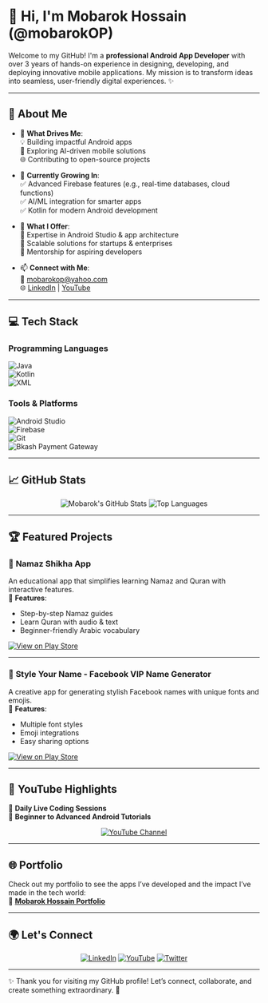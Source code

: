 # 👋 Hi, I'm Mobarok Hossain (@mobarokOP)  

Welcome to my GitHub! I'm a **professional Android App Developer** with over 3 years of hands-on experience in designing, developing, and deploying innovative mobile applications. My mission is to transform ideas into seamless, user-friendly digital experiences. ✨  

---

## 🚀 About Me  

- 👀 **What Drives Me**:  
  💡 Building impactful Android apps  
  🌟 Exploring AI-driven mobile solutions  
  🌐 Contributing to open-source projects  

- 🌱 **Currently Growing In**:  
  ✅ Advanced Firebase features (e.g., real-time databases, cloud functions)  
  ✅ AI/ML integration for smarter apps  
  ✅ Kotlin for modern Android development  

- 💼 **What I Offer**:  
  📱 Expertise in Android Studio & app architecture  
  🚀 Scalable solutions for startups & enterprises  
  💬 Mentorship for aspiring developers  

- 📫 **Connect with Me**:  
  📧 [mobarokop@yahoo.com](mailto:mobarokop@yahoo.com)  
  🌐 [LinkedIn](https://linkedin.com/in/mobarokOP) | [YouTube](https://www.youtube.com/@mobarok_OP)  

---

## 💻 Tech Stack  

### Programming Languages  
![Java](https://img.shields.io/badge/Java-ED8B00?style=for-the-badge&logo=java&logoColor=white)  
![Kotlin](https://img.shields.io/badge/Kotlin-0095D5?style=for-the-badge&logo=kotlin&logoColor=white)  
![XML](https://img.shields.io/badge/XML-008FC7?style=for-the-badge&logo=xml&logoColor=white)  

### Tools & Platforms  
![Android Studio](https://img.shields.io/badge/Android_Studio-3DDC84?style=for-the-badge&logo=android-studio&logoColor=white)  
![Firebase](https://img.shields.io/badge/Firebase-FFCA28?style=for-the-badge&logo=firebase&logoColor=white)  
![Git](https://img.shields.io/badge/Git-F05032?style=for-the-badge&logo=git&logoColor=white)  
![Bkash Payment Gateway](https://img.shields.io/badge/Bkash_Payment-F05134?style=for-the-badge)  

---

## 📈 GitHub Stats  

<p align="center">
  <img src="https://github-readme-stats.vercel.app/api?username=mobarokOP&show_icons=true&theme=radical" alt="Mobarok's GitHub Stats" />
  <img src="https://github-readme-stats.vercel.app/api/top-langs/?username=mobarokOP&layout=compact&theme=radical" alt="Top Languages" />
</p>

---

## 🏆 Featured Projects  

### 📱 **Namaz Shikha App**  
An educational app that simplifies learning Namaz and Quran with interactive features.  
🌟 **Features**:  
- Step-by-step Namaz guides  
- Learn Quran with audio & text  
- Beginner-friendly Arabic vocabulary  

[![View on Play Store](https://img.shields.io/badge/View_on_Play_Store-3DDC84?style=for-the-badge&logo=google-play&logoColor=white)](https://play.google.com/store/apps/details?id=com.mobarok.namazshikha)  

---

### 📱 **Style Your Name - Facebook VIP Name Generator**  
A creative app for generating stylish Facebook names with unique fonts and emojis.  
🌟 **Features**:  
- Multiple font styles  
- Emoji integrations  
- Easy sharing options  

[![View on Play Store](https://img.shields.io/badge/View_on_Play_Store-3DDC84?style=for-the-badge&logo=google-play&logoColor=white)](https://play.google.com/store/apps/details?id=com.mobarok.styleyourname)  

---

## 🎥 YouTube Highlights  

🎥 **Daily Live Coding Sessions**  
🚀 **Beginner to Advanced Android Tutorials**  

<p align="center">
  <a href="https://www.youtube.com/@mobarok_OP"><img src="https://img.shields.io/badge/YouTube-FF0000?style=for-the-badge&logo=youtube&logoColor=white" alt="YouTube Channel"></a>
</p>

---

## 🌐 Portfolio  

Check out my portfolio to see the apps I’ve developed and the impact I’ve made in the tech world:  
🌟 **[Mobarok Hossain Portfolio](https://mobarokop.github.io)**  

---

## 🌍 Let's Connect  

<p align="center">
  <a href="https://linkedin.com/in/mobarokOP"><img src="https://img.shields.io/badge/LinkedIn-0A66C2?style=for-the-badge&logo=linkedin&logoColor=white" alt="LinkedIn"></a>
  <a href="https://www.youtube.com/@mobarok_OP"><img src="https://img.shields.io/badge/YouTube-FF0000?style=for-the-badge&logo=youtube&logoColor=white" alt="YouTube"></a>
  <a href="https://twitter.com/mobarokOP"><img src="https://img.shields.io/badge/Twitter-1DA1F2?style=for-the-badge&logo=twitter&logoColor=white" alt="Twitter"></a>
</p>

---

✨ Thank you for visiting my GitHub profile! Let’s connect, collaborate, and create something extraordinary. 🚀
